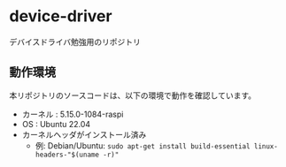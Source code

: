 # device-driver

デバイスドライバ勉強用のリポジトリ

## 動作環境

本リポジトリのソースコードは、以下の環境で動作を確認しています。

- カーネル : 5.15.0-1084-raspi
- OS : Ubuntu 22.04
- カーネルヘッダがインストール済み
	- 例: Debian/Ubuntu: `sudo apt-get install build-essential linux-headers-"$(uname -r)"`
